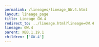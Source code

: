 ```yaml
---
permalink: /lineages/lineage_GW.4.html
layout: lineage_page
title: Lineage GW.4
redirect_to: ../lineage.html?lineage=GW.4
lineage: GW.4
parent: XBB.1.19.1
children: ['GW.4']
---
```

